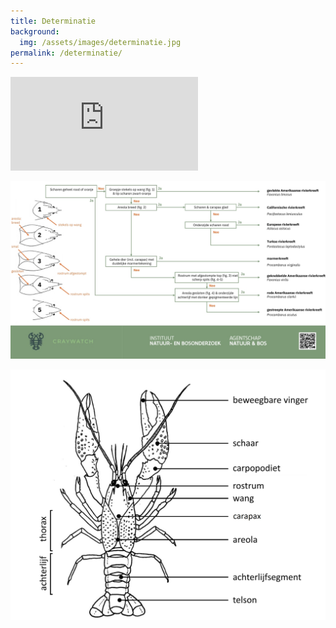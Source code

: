 ```yaml
---
title: Determinatie
background:
  img: /assets/images/determinatie.jpg
permalink: /determinatie/
---
```


<div class="ratio ratio-16x9 mb-3">
<iframe src="https://www.youtube.com/watch?v=sOk3d7kjzTI" frameborder="0" allow="accelerometer; autoplay; clipboard-write; encrypted-media; gyroscope; picture-in-picture; web-share" referrerpolicy="strict-origin-when-cross-origin" allowfullscreen></iframe>
</div>

[![alt text](/assets/images/craywatch_key.jpg)](/assets/images/craywatch_key.jpg)


![alt text](/assets/images/morfologie_cor.jpg)
